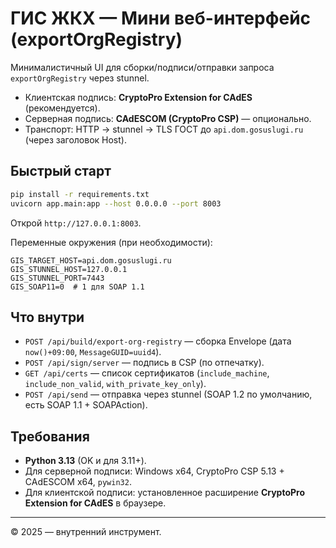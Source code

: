 # ГИС ЖКХ — Мини веб-интерфейс (exportOrgRegistry)

Минималистичный UI для сборки/подписи/отправки запроса `exportOrgRegistry` через stunnel.
- Клиентская подпись: **CryptoPro Extension for CAdES** (рекомендуется).
- Серверная подпись: **CAdESCOM (CryptoPro CSP)** — опционально.
- Транспорт: HTTP → stunnel → TLS ГОСТ до `api.dom.gosuslugi.ru` (через заголовок Host).

## Быстрый старт
```bash
pip install -r requirements.txt
uvicorn app.main:app --host 0.0.0.0 --port 8003
```
Открой `http://127.0.0.1:8003`.

Переменные окружения (при необходимости):
```
GIS_TARGET_HOST=api.dom.gosuslugi.ru
GIS_STUNNEL_HOST=127.0.0.1
GIS_STUNNEL_PORT=7443
GIS_SOAP11=0  # 1 для SOAP 1.1
```

## Что внутри
- `POST /api/build/export-org-registry` — сборка Envelope (дата `now()+09:00`, `MessageGUID=uuid4`).
- `POST /api/sign/server` — подпись в CSP (по отпечатку).
- `GET /api/certs` — список сертификатов (`include_machine`, `include_non_valid`, `with_private_key_only`).
- `POST /api/send` — отправка через stunnel (SOAP 1.2 по умолчанию, есть SOAP 1.1 + SOAPAction).

## Требования
- **Python 3.13** (OK и для 3.11+).
- Для серверной подписи: Windows x64, CryptoPro CSP 5.13 + CAdESCOM x64, `pywin32`.
- Для клиентской подписи: установленное расширение **CryptoPro Extension for CAdES** в браузере.

---
© 2025 — внутренний инструмент.
